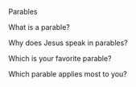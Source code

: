 Parables


What is a parable?


Why does Jesus speak in parables?


Which is your favorite parable?


Which parable applies most to you?
